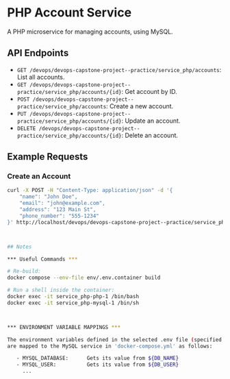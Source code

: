 # PHP Account Service
A PHP microservice for managing accounts, using MySQL.

## API Endpoints
- `GET /devops/devops-capstone-project--practice/service_php/accounts`: List all accounts.
- `GET /devops/devops-capstone-project--practice/service_php/accounts/{id}`: Get account by ID.
- `POST /devops/devops-capstone-project--practice/service_php/accounts`: Create a new account.
- `PUT /devops/devops-capstone-project--practice/service_php/accounts/{id}`: Update an account.
- `DELETE /devops/devops-capstone-project--practice/service_php/accounts/{id}`: Delete an account.

## Example Requests
### Create an Account
```bash
curl -X POST -H "Content-Type: application/json" -d '{
    "name": "John Doe",
    "email": "john@example.com",
    "address": "123 Main St",
    "phone_number": "555-1234"
}' http://localhost/devops/devops-capstone-project--practice/service_php/accounts



## Notes

*** Useful Commands ***

# Re-build:
docker compose --env-file env/.env.container build

# Run a shell inside the container:
docker exec -it service_php-php-1 /bin/bash
docker exec -it service_php-mysql-1 /bin/sh



*** ENVIRONMENT VARIABLE MAPPINGS *** 

The environment variables defined in the selected .env file (specified in the Makefile) 
are mapped to the MySQL service in 'docker-compose.yml' as follows:

   - MYSQL_DATABASE:      Gets its value from ${DB_NAME}
   - MYSQL_USER:          Gets its value from ${DB_USER}
     ...

